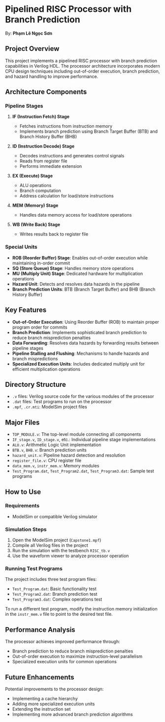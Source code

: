 # Pipelined RISC Processor with Branch Prediction

By: **Phạm Lê Ngọc Sơn**

## Project Overview

This project implements a pipelined RISC processor with branch prediction capabilities in Verilog HDL. The processor architecture incorporates modern CPU design techniques including out-of-order execution, branch prediction, and hazard handling to improve performance.

## Architecture Components

### Pipeline Stages

1. **IF (Instruction Fetch) Stage**
   - Fetches instructions from instruction memory
   - Implements branch prediction using Branch Target Buffer (BTB) and Branch History Buffer (BHB)

2. **ID (Instruction Decode) Stage**
   - Decodes instructions and generates control signals
   - Reads from register file
   - Performs immediate extension

3. **EX (Execute) Stage**
   - ALU operations
   - Branch computation
   - Address calculation for load/store instructions

4. **MEM (Memory) Stage**
   - Handles data memory access for load/store operations

5. **WB (Write Back) Stage**
   - Writes results back to register file

### Special Units

- **ROB (Reorder Buffer) Stage**: Enables out-of-order execution while maintaining in-order commit
- **SQ (Store Queue) Stage**: Handles memory store operations
- **MU (Multiply Unit) Stage**: Dedicated hardware for multiplication operations
- **Hazard Unit**: Detects and resolves data hazards in the pipeline
- **Branch Prediction Units**: BTB (Branch Target Buffer) and BHB (Branch History Buffer)

## Key Features

- **Out-of-Order Execution**: Using Reorder Buffer (ROB) to maintain proper program order for commits
- **Branch Prediction**: Implements sophisticated branch prediction to reduce branch misprediction penalties
- **Data Forwarding**: Resolves data hazards by forwarding results between pipeline stages
- **Pipeline Stalling and Flushing**: Mechanisms to handle hazards and branch mispredictions
- **Specialized Execution Units**: Includes dedicated multiply unit for efficient multiplication operations

## Directory Structure

- `.v` files: Verilog source code for the various modules of the processor
- `.dat` files: Test programs to run on the processor
- `.mpf`, `.cr.mti`: ModelSim project files

## Major Files

- `TOP_MODULE.v`: The top-level module connecting all components
- `IF_stage.v`, `ID_stage.v`, etc.: Individual pipeline stage implementations
- `ALU.v`: Arithmetic Logic Unit implementation
- `BTB.v`, `BHB.v`: Branch prediction units
- `hazard_unit.v`: Pipeline hazard detection and resolution
- `register_file.v`: CPU register file
- `data_mem.v`, `instr_mem.v`: Memory modules
- `Test_Program.dat`, `Test_Program2.dat`, `Test_Program3.dat`: Sample test programs

## How to Use

### Requirements

- ModelSim or compatible Verilog simulator

### Simulation Steps

1. Open the ModelSim project (`Capstone1.mpf`)
2. Compile all Verilog files in the project
3. Run the simulation with the testbench `RISC_tb.v`
4. Use the waveform viewer to analyze processor operation

### Running Test Programs

The project includes three test program files:
- `Test_Program.dat`: Basic functionality test
- `Test_Program2.dat`: Branch prediction test
- `Test_Program3.dat`: Complex operations test

To run a different test program, modify the instruction memory initialization in the `instr_mem.v` file to point to the desired test file.

## Performance Analysis

The processor achieves improved performance through:
- Branch prediction to reduce branch misprediction penalties
- Out-of-order execution to maximize instruction-level parallelism
- Specialized execution units for common operations

## Future Enhancements

Potential improvements to the processor design:
- Implementing a cache hierarchy
- Adding more specialized execution units
- Extending the instruction set
- Implementing more advanced branch prediction algorithms


